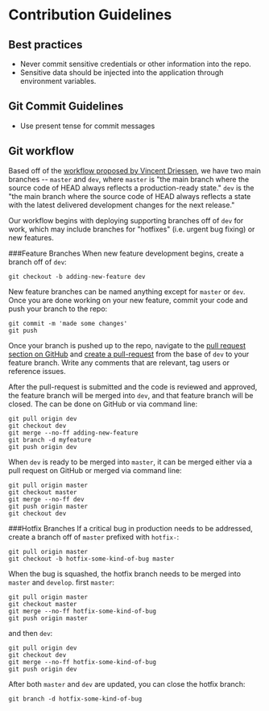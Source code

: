 # Contribution Guidelines

## Best practices
- Never commit sensitive credentials or other information into the repo.
- Sensitive data should be injected into the application through environment variables.

## Git Commit Guidelines
- Use present tense for commit messages

## Git workflow
Based off of the [workflow proposed by Vincent Driessen](http://nvie.com/posts/a-successful-git-branching-model/), we have two main branches -- `master` and `dev`, where `master` is "the main branch where the source code of HEAD always reflects a production-ready state." `dev` is the "the main branch where the source code of HEAD always reflects a state with the latest delivered development changes for the next release."

Our workflow begins with deploying supporting branches off of `dev` for work, which may include branches for "hotfixes" (i.e. urgent bug fixing) or new features. 

###Feature Branches
When new feature development begins, create a branch off of `dev`:

    git checkout -b adding-new-feature dev

New feature branches can be named anything except for `master` or `dev`. Once you are done working on your new feature, commit your code and push your branch to the repo:

    git commit -m 'made some changes'
    git push

Once your branch is pushed up to the repo, navigate to the [pull request section on GitHub](https://github.com/studenton/minor-project/compare?expand=1) and [create a pull-request](https://help.github.com/articles/creating-a-pull-request/) from the base of `dev` to your feature branch. Write any comments that are relevant, tag users or reference issues.  

After the pull-request is submitted and the code is reviewed and approved, the feature branch will be merged into `dev`, and that feature branch will be closed. The can be done on GitHub or via command line:

    git pull origin dev
    git checkout dev
    git merge --no-ff adding-new-feature
    git branch -d myfeature
    git push origin dev

When `dev` is ready to be merged into `master`, it can be merged either via a pull request on GitHub or merged via command line:

    git pull origin master
    git checkout master
    git merge --no-ff dev
    git push origin master
    git checkout dev

###Hotfix Branches
If a critical bug in production needs to be addressed, create a branch off of `master` prefixed with `hotfix-`:
  
    git pull origin master
    git checkout -b hotfix-some-kind-of-bug master

When the bug is squashed, the hotfix branch needs to be merged into `master` and `develop`. first `master`:

    git pull origin master
    git checkout master
    git merge --no-ff hotfix-some-kind-of-bug
    git push origin master

and then `dev`:
    
    git pull origin dev
    git checkout dev
    git merge --no-ff hotfix-some-kind-of-bug
    git push origin dev

After both `master` and `dev` are updated, you can close the hotfix branch:

    git branch -d hotfix-some-kind-of-bug
